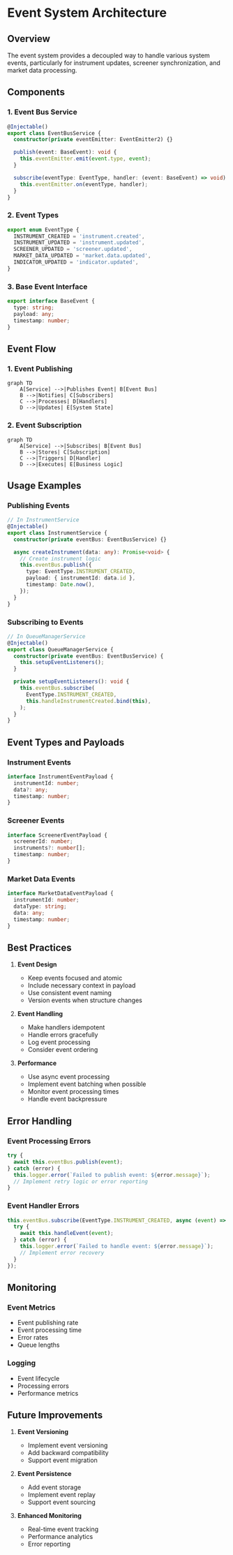 # Event System Architecture

## Overview

The event system provides a decoupled way to handle various system events, particularly for instrument updates, screener synchronization, and market data processing.

## Components

### 1. Event Bus Service

```typescript
@Injectable()
export class EventBusService {
  constructor(private eventEmitter: EventEmitter2) {}

  publish(event: BaseEvent): void {
    this.eventEmitter.emit(event.type, event);
  }

  subscribe(eventType: EventType, handler: (event: BaseEvent) => void): void {
    this.eventEmitter.on(eventType, handler);
  }
}
```

### 2. Event Types

```typescript
export enum EventType {
  INSTRUMENT_CREATED = 'instrument.created',
  INSTRUMENT_UPDATED = 'instrument.updated',
  SCREENER_UPDATED = 'screener.updated',
  MARKET_DATA_UPDATED = 'market.data.updated',
  INDICATOR_UPDATED = 'indicator.updated',
}
```

### 3. Base Event Interface

```typescript
export interface BaseEvent {
  type: string;
  payload: any;
  timestamp: number;
}
```

## Event Flow

### 1. Event Publishing

```mermaid
graph TD
    A[Service] -->|Publishes Event| B[Event Bus]
    B -->|Notifies| C[Subscribers]
    C -->|Processes| D[Handlers]
    D -->|Updates| E[System State]
```

### 2. Event Subscription

```mermaid
graph TD
    A[Service] -->|Subscribes| B[Event Bus]
    B -->|Stores| C[Subscription]
    C -->|Triggers| D[Handler]
    D -->|Executes| E[Business Logic]
```

## Usage Examples

### Publishing Events

```typescript
// In InstrumentService
@Injectable()
export class InstrumentService {
  constructor(private eventBus: EventBusService) {}

  async createInstrument(data: any): Promise<void> {
    // Create instrument logic
    this.eventBus.publish({
      type: EventType.INSTRUMENT_CREATED,
      payload: { instrumentId: data.id },
      timestamp: Date.now(),
    });
  }
}
```

### Subscribing to Events

```typescript
// In QueueManagerService
@Injectable()
export class QueueManagerService {
  constructor(private eventBus: EventBusService) {
    this.setupEventListeners();
  }

  private setupEventListeners(): void {
    this.eventBus.subscribe(
      EventType.INSTRUMENT_CREATED,
      this.handleInstrumentCreated.bind(this),
    );
  }
}
```

## Event Types and Payloads

### Instrument Events

```typescript
interface InstrumentEventPayload {
  instrumentId: number;
  data?: any;
  timestamp: number;
}
```

### Screener Events

```typescript
interface ScreenerEventPayload {
  screenerId: number;
  instruments?: number[];
  timestamp: number;
}
```

### Market Data Events

```typescript
interface MarketDataEventPayload {
  instrumentId: number;
  dataType: string;
  data: any;
  timestamp: number;
}
```

## Best Practices

1. **Event Design**

   - Keep events focused and atomic
   - Include necessary context in payload
   - Use consistent event naming
   - Version events when structure changes

2. **Event Handling**

   - Make handlers idempotent
   - Handle errors gracefully
   - Log event processing
   - Consider event ordering

3. **Performance**
   - Use async event processing
   - Implement event batching when possible
   - Monitor event processing times
   - Handle event backpressure

## Error Handling

### Event Processing Errors

```typescript
try {
  await this.eventBus.publish(event);
} catch (error) {
  this.logger.error(`Failed to publish event: ${error.message}`);
  // Implement retry logic or error reporting
}
```

### Event Handler Errors

```typescript
this.eventBus.subscribe(EventType.INSTRUMENT_CREATED, async (event) => {
  try {
    await this.handleEvent(event);
  } catch (error) {
    this.logger.error(`Failed to handle event: ${error.message}`);
    // Implement error recovery
  }
});
```

## Monitoring

### Event Metrics

- Event publishing rate
- Event processing time
- Error rates
- Queue lengths

### Logging

- Event lifecycle
- Processing errors
- Performance metrics

## Future Improvements

1. **Event Versioning**

   - Implement event versioning
   - Add backward compatibility
   - Support event migration

2. **Event Persistence**

   - Add event storage
   - Implement event replay
   - Support event sourcing

3. **Enhanced Monitoring**
   - Real-time event tracking
   - Performance analytics
   - Error reporting
